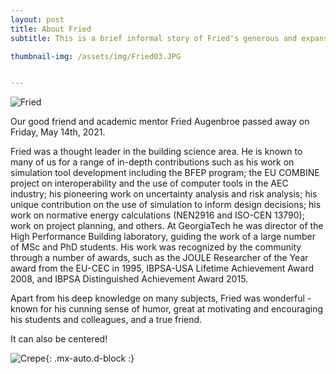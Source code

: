 ```yaml
---
layout: post
title: About Fried
subtitle: This is a brief informal story of Fried's generous and expansive career

thumbnail-img: /assets/img/Fried03.JPG


---
```

![Fried](https://github.com/Remembrance-Fried/remembrance-fried.github.io/blob/567838633532f648f4916320080b244d55d5d13a/assets/img/Fried03.JPG)

Our good friend and academic mentor Fried Augenbroe passed away on Friday, May 14th, 2021.

Fried was a thought leader in the building science area. He is known to many of us for a range of in-depth contributions such as his work on simulation tool development including the BFEP program; the EU COMBINE project on interoperability and the use of computer tools in the AEC industry; his pioneering work on uncertainty analysis and risk analysis; his unique contribution on the use of simulation to inform design decisions; his work on normative energy calculations (NEN2916 and ISO-CEN 13790); work on project planning, and others. At GeorgiaTech he was director of the High Performance Building laboratory, guiding the work of a large number of MSc and PhD students. His work was recognized by the community through a number of awards, such as the JOULE Researcher of the Year award from the EU-CEC in 1995, IBPSA-USA Lifetime Achievement Award 2008, and IBPSA Distinguished Achievement Award 2015.

Apart from his deep knowledge on many subjects, Fried was wonderful - known for his cunning sense of humor, great at motivating and encouraging his students and colleagues, and a true friend.


It can also be centered!

![Crepe](https://s3-media3.fl.yelpcdn.com/bphoto/cQ1Yoa75m2yUFFbY2xwuqw/348s.jpg){: .mx-auto.d-block :}

